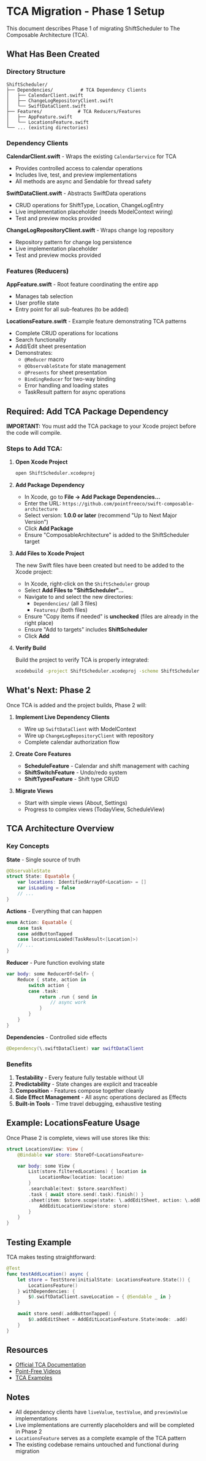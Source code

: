 # TCA Migration - Phase 1 Setup

This document describes Phase 1 of migrating ShiftScheduler to The Composable Architecture (TCA).

## What Has Been Created

### Directory Structure

```
ShiftScheduler/
├── Dependencies/          # TCA Dependency Clients
│   ├── CalendarClient.swift
│   ├── ChangeLogRepositoryClient.swift
│   └── SwiftDataClient.swift
├── Features/             # TCA Reducers/Features
│   ├── AppFeature.swift
│   └── LocationsFeature.swift
└── ... (existing directories)
```

### Dependency Clients

**CalendarClient.swift** - Wraps the existing `CalendarService` for TCA
- Provides controlled access to calendar operations
- Includes live, test, and preview implementations
- All methods are async and Sendable for thread safety

**SwiftDataClient.swift** - Abstracts SwiftData operations
- CRUD operations for ShiftType, Location, ChangeLogEntry
- Live implementation placeholder (needs ModelContext wiring)
- Test and preview mocks provided

**ChangeLogRepositoryClient.swift** - Wraps change log repository
- Repository pattern for change log persistence
- Live implementation placeholder
- Test and preview mocks provided

### Features (Reducers)

**AppFeature.swift** - Root feature coordinating the entire app
- Manages tab selection
- User profile state
- Entry point for all sub-features (to be added)

**LocationsFeature.swift** - Example feature demonstrating TCA patterns
- Complete CRUD operations for locations
- Search functionality
- Add/Edit sheet presentation
- Demonstrates:
  - `@Reducer` macro
  - `@ObservableState` for state management
  - `@Presents` for sheet presentation
  - `BindingReducer` for two-way binding
  - Error handling and loading states
  - TaskResult pattern for async operations

## Required: Add TCA Package Dependency

**IMPORTANT:** You must add the TCA package to your Xcode project before the code will compile.

### Steps to Add TCA:

1. **Open Xcode Project**
   ```bash
   open ShiftScheduler.xcodeproj
   ```

2. **Add Package Dependency**
   - In Xcode, go to **File → Add Package Dependencies...**
   - Enter the URL: `https://github.com/pointfreeco/swift-composable-architecture`
   - Select version: **1.0.0 or later** (recommend "Up to Next Major Version")
   - Click **Add Package**
   - Ensure "ComposableArchitecture" is added to the ShiftScheduler target

3. **Add Files to Xcode Project**

   The new Swift files have been created but need to be added to the Xcode project:

   - In Xcode, right-click on the `ShiftScheduler` group
   - Select **Add Files to "ShiftScheduler"...**
   - Navigate to and select the new directories:
     - `Dependencies/` (all 3 files)
     - `Features/` (both files)
   - Ensure "Copy items if needed" is **unchecked** (files are already in the right place)
   - Ensure "Add to targets" includes **ShiftScheduler**
   - Click **Add**

4. **Verify Build**

   Build the project to verify TCA is properly integrated:
   ```bash
   xcodebuild -project ShiftScheduler.xcodeproj -scheme ShiftScheduler -destination 'platform=iOS Simulator,id=490A490A-C97A-43EE-978E-148A74A72499' build
   ```

## What's Next: Phase 2

Once TCA is added and the project builds, Phase 2 will:

1. **Implement Live Dependency Clients**
   - Wire up `SwiftDataClient` with ModelContext
   - Wire up `ChangeLogRepositoryClient` with repository
   - Complete calendar authorization flow

2. **Create Core Features**
   - **ScheduleFeature** - Calendar and shift management with caching
   - **ShiftSwitchFeature** - Undo/redo system
   - **ShiftTypesFeature** - Shift type CRUD

3. **Migrate Views**
   - Start with simple views (About, Settings)
   - Progress to complex views (TodayView, ScheduleView)

## TCA Architecture Overview

### Key Concepts

**State** - Single source of truth
```swift
@ObservableState
struct State: Equatable {
    var locations: IdentifiedArrayOf<Location> = []
    var isLoading = false
    // ...
}
```

**Actions** - Everything that can happen
```swift
enum Action: Equatable {
    case task
    case addButtonTapped
    case locationsLoaded(TaskResult<[Location]>)
    // ...
}
```

**Reducer** - Pure function evolving state
```swift
var body: some ReducerOf<Self> {
    Reduce { state, action in
        switch action {
        case .task:
            return .run { send in
                // async work
            }
        }
    }
}
```

**Dependencies** - Controlled side effects
```swift
@Dependency(\.swiftDataClient) var swiftDataClient
```

### Benefits

1. **Testability** - Every feature fully testable without UI
2. **Predictability** - State changes are explicit and traceable
3. **Composition** - Features compose together cleanly
4. **Side Effect Management** - All async operations declared as Effects
5. **Built-in Tools** - Time travel debugging, exhaustive testing

## Example: LocationsFeature Usage

Once Phase 2 is complete, views will use stores like this:

```swift
struct LocationsView: View {
    @Bindable var store: StoreOf<LocationsFeature>

    var body: some View {
        List(store.filteredLocations) { location in
            LocationRow(location: location)
        }
        .searchable(text: $store.searchText)
        .task { await store.send(.task).finish() }
        .sheet(item: $store.scope(state: \.addEditSheet, action: \.addEditSheet)) { store in
            AddEditLocationView(store: store)
        }
    }
}
```

## Testing Example

TCA makes testing straightforward:

```swift
@Test
func testAddLocation() async {
    let store = TestStore(initialState: LocationsFeature.State()) {
        LocationsFeature()
    } withDependencies: {
        $0.swiftDataClient.saveLocation = { @Sendable _ in }
    }

    await store.send(.addButtonTapped) {
        $0.addEditSheet = AddEditLocationFeature.State(mode: .add)
    }
}
```

## Resources

- [Official TCA Documentation](https://pointfreeco.github.io/swift-composable-architecture/main/documentation/composablearchitecture/)
- [Point-Free Videos](https://www.pointfree.co/collections/composable-architecture)
- [TCA Examples](https://github.com/pointfreeco/swift-composable-architecture/tree/main/Examples)

## Notes

- All dependency clients have `liveValue`, `testValue`, and `previewValue` implementations
- Live implementations are currently placeholders and will be completed in Phase 2
- `LocationsFeature` serves as a complete example of the TCA pattern
- The existing codebase remains untouched and functional during migration
